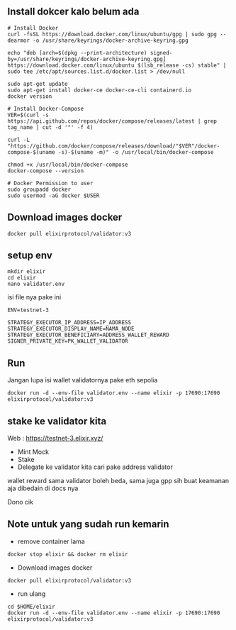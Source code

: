 ## Install dokcer kalo belum ada
```
# Install Docker
curl -fsSL https://download.docker.com/linux/ubuntu/gpg | sudo gpg --dearmor -o /usr/share/keyrings/docker-archive-keyring.gpg

echo "deb [arch=$(dpkg --print-architecture) signed-by=/usr/share/keyrings/docker-archive-keyring.gpg] https://download.docker.com/linux/ubuntu $(lsb_release -cs) stable" | sudo tee /etc/apt/sources.list.d/docker.list > /dev/null

sudo apt-get update
sudo apt-get install docker-ce docker-ce-cli containerd.io
docker version

# Install Docker-Compose
VER=$(curl -s https://api.github.com/repos/docker/compose/releases/latest | grep tag_name | cut -d '"' -f 4)

curl -L "https://github.com/docker/compose/releases/download/"$VER"/docker-compose-$(uname -s)-$(uname -m)" -o /usr/local/bin/docker-compose

chmod +x /usr/local/bin/docker-compose
docker-compose --version

# Docker Permission to user
sudo groupadd docker
sudo usermod -aG docker $USER
```

## Download images docker
```
docker pull elixirprotocol/validator:v3
```

## setup env
```
mkdir elixir
cd elixir
nano validator.env
```

isi file nya pake ini
```
ENV=testnet-3

STRATEGY_EXECUTOR_IP_ADDRESS=IP_ADDRESS
STRATEGY_EXECUTOR_DISPLAY_NAME=NAMA_NODE
STRATEGY_EXECUTOR_BENEFICIARY=ADDRESS_WALLET_REWARD
SIGNER_PRIVATE_KEY=PK_WALLET_VALIDATOR
```

## Run
Jangan lupa isi wallet validatornya pake eth sepolia 
```
docker run -d --env-file validator.env --name elixir -p 17690:17690 elixirprotocol/validator:v3
```

## stake ke validator kita
Web : https://testnet-3.elixir.xyz/
- Mint Mock
- Stake
- Delegate ke validator kita cari pake address validator

wallet reward sama validator boleh beda, sama juga gpp sih buat keamanan aja dibedain di docs nya

Dono cik

## Note untuk yang sudah run kemarin
- remove container lama
```
docker stop elixir && docker rm elixir
```
- Download images docker

```
docker pull elixirprotocol/validator:v3
```

- run ulang
```
cd $HOME/elixir
docker run -d --env-file validator.env --name elixir -p 17690:17690 elixirprotocol/validator:v3
```
